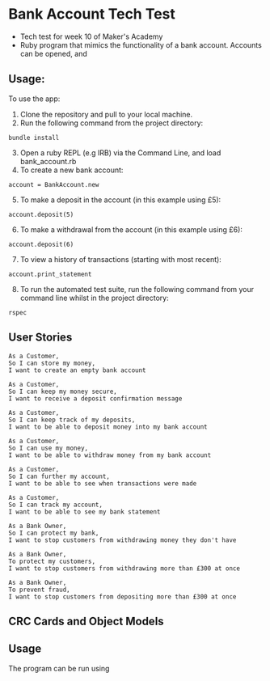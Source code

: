 # Bank Account Tech Test
- Tech test for week 10 of Maker's Academy
- Ruby program that mimics the functionality of a bank account. Accounts can be opened, and 
## Usage:
To use the app: 
1. Clone the repository and pull to your local machine.
2. Run the following command from the project directory:
```` 
bundle install
````
3. Open a ruby REPL (e.g IRB) via the Command Line, and load bank_account.rb
4. To create a new bank account:
````
account = BankAccount.new
```` 
5. To make a deposit in the account (in this example using £5):
````
account.deposit(5)
````

6. To make a withdrawal from the account (in this example using £6):
````
account.deposit(6)
````

7. To view a history of transactions (starting with most recent):
````
account.print_statement
````

8. To run the automated test suite, run the following command from your command line whilst in the project directory:
````
rspec
````


## User Stories
````
As a Customer,
So I can store my money,
I want to create an empty bank account
````

````
As a Customer,
So I can keep my money secure,
I want to receive a deposit confirmation message
````

````
As a Customer,
So I can keep track of my deposits,
I want to be able to deposit money into my bank account
````

````
As a Customer,
So I can use my money,
I want to be able to withdraw money from my bank account
````

````
As a Customer,
So I can further my account,
I want to be able to see when transactions were made
````

````
As a Customer,
So I can track my account,
I want to be able to see my bank statement
````

````
As a Bank Owner,
So I can protect my bank,
I want to stop customers from withdrawing money they don't have
````

````
As a Bank Owner,
To protect my customers,
I want to stop customers from withdrawing more than £300 at once
````

````
As a Bank Owner,
To prevent fraud,
I want to stop customers from depositing more than £300 at once
````
## CRC Cards and Object Models

## Usage
The program can be run using 